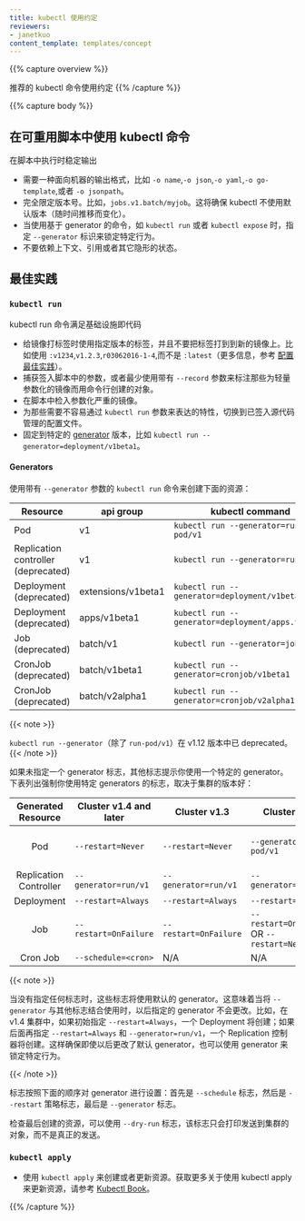 ```yaml
---
title: kubectl 使用约定
reviewers:
- janetkuo
content_template: templates/concept
---
```


{{% capture overview %}}

<!--
Recommended usage conventions for `kubectl`.
-->

推荐的 kubectl 命令使用约定
{{% /capture %}}

{{% capture body %}}

<!--
## Using `kubectl` in Reusable Scripts
-->

## 在可重用脚本中使用 kubectl 命令

<!--
For a stable output in a script:
-->

在脚本中执行时稳定输出

<!--
* Request one of the machine-oriented output forms, such as `-o name`, `-o json`, `-o yaml`, `-o go-template`, or `-o jsonpath`.
* Fully-qualify the version. For example, `jobs.v1.batch/myjob`. This will ensure that kubectl does not use its default version that can change over time.
* Specify the `--generator` flag to pin to a specific behavior when you use generator-based commands such as `kubectl run` or `kubectl expose`.
* Don't rely on context, preferences, or other implicit states.
-->

* 需要一种面向机器的输出格式，比如 `-o name`,`-o json`,`-o yaml`,`-o go-template`,或者 `-o jsonpath`。
* 完全限定版本号。比如，`jobs.v1.batch/myjob`。这将确保 kubectl 不使用默认版本（随时间推移而变化）。
* 当使用基于 generator 的命令，如 `kubectl run` 或者 `kubectl expose` 时，指定 `--generator` 标识来锁定特定行为。
* 不要依赖上下文、引用或者其它隐形的状态。

<!--
## Best Practices
-->

## 最佳实践

### `kubectl run`

<!--
For `kubectl run` to satisfy infrastructure as code:
-->

kubectl run 命令满足基础设施即代码

<!--
* Tag the image with a version-specific tag and don't move that tag to a new version. For example, use `:v1234`, `v1.2.3`, `r03062016-1-4`, rather than `:latest` (For more information, see [Best Practices for Configuration](/docs/concepts/configuration/overview/#container-images)).
* Capture the parameters in a checked-in script, or at least use `--record` to annotate the created objects with the command line for an image that is lightly parameterized.
* Check in the script for an image that is heavily parameterized.
* Switch to configuration files checked into source control for features that are needed, but not expressible via `kubectl run` flags.
* Pin to a specific [generator](#generators) version, such as `kubectl run --generator=deployment/v1beta1`.
-->

* 给镜像打标签时使用指定版本的标签，并且不要把标签打到到新的镜像上。比如使用 `:v1234`,`v1.2.3`,`r03062016-1-4`,而不是 `:latest`（更多信息，参考 [配置最佳实践](/zh/docs/concepts/configuration/overview/#container-images)）。
* 捕获签入脚本中的参数，或者最少使用带有 `--record` 参数来标注那些为轻量参数化的镜像而用命令行创建的对象。
* 在脚本中检入参数化严重的镜像。
* 为那些需要不容易通过 `kubectl run` 参数来表达的特性，切换到已签入源代码管理的配置文件。
* 固定到特定的 [generator](#generators) 版本，比如 `kubectl run --generator=deployment/v1beta1`。

#### Generators

<!--
You can create the following resources using `kubectl run` with the `--generator` flag:
-->

使用带有 `--generator` 参数的 `kubectl run` 命令来创建下面的资源：

| Resource                            | api group          | kubectl command                                   |
|-------------------------------------|--------------------|---------------------------------------------------|
| Pod                                 | v1                 | `kubectl run --generator=run-pod/v1`              |
| Replication controller (deprecated) | v1                 | `kubectl run --generator=run/v1`                  |
| Deployment (deprecated)             | extensions/v1beta1 | `kubectl run --generator=deployment/v1beta1`      |
| Deployment (deprecated)             | apps/v1beta1       | `kubectl run --generator=deployment/apps.v1beta1` |
| Job (deprecated)                    | batch/v1           | `kubectl run --generator=job/v1`                  |
| CronJob (deprecated)                | batch/v1beta1      | `kubectl run --generator=cronjob/v1beta1`         |
| CronJob (deprecated)                | batch/v2alpha1     | `kubectl run --generator=cronjob/v2alpha1`        |

{{< note >}}
<!--
`kubectl run --generator` except for `run-pod/v1` is deprecated in v1.12.
-->
`kubectl run --generator`（除了 `run-pod/v1`）在 v1.12 版本中已 deprecated。
{{< /note >}}

<!--
If you do not specify a generator flag, other flags prompt you to use a specific generator. The following table lists the flags that force you to use specific generators, depending on the version of the cluster:
-->

如果未指定一个 generator 标志，其他标志提示你使用一个特定的 generator。下表列出强制你使用特定 generators 的标志，取决于集群的版本好：

|   Generated Resource   | Cluster v1.4 and later | Cluster v1.3          | Cluster v1.2                               | Cluster v1.1 and earlier                   |
|:----------------------:|------------------------|-----------------------|--------------------------------------------|--------------------------------------------|
| Pod                    | `--restart=Never`      | `--restart=Never`     | `--generator=run-pod/v1`                   | `--restart=OnFailure` OR `--restart=Never` |
| Replication Controller | `--generator=run/v1`   | `--generator=run/v1`  | `--generator=run/v1`                       | `--restart=Always`                         |
| Deployment             | `--restart=Always`     | `--restart=Always`    | `--restart=Always`                         | N/A                                        |
| Job                    | `--restart=OnFailure`  | `--restart=OnFailure` | `--restart=OnFailure` OR `--restart=Never` | N/A                                        |
| Cron Job               | `--schedule=<cron>`    | N/A                   | N/A                                        | N/A                                        |

{{< note >}}
<!--
These flags use a default generator only when you have not specified any flag.
This means that when you combine `--generator` with other flags the generator that you specified later does not change. For example, in a cluster v1.4, if you initially specify
`--restart=Always`, a Deployment is created; if you later specify `--restart=Always`
and `--generator=run/v1`, a Replication Controller is created.
This enables you to pin to a specific behavior with the generator,
even when the default generator is changed later.
-->

当没有指定任何标志时，这些标志将使用默认的 generator。这意味着当将 `--generator` 与其他标志结合使用时，以后指定的 generator 不会更改。比如，在 v1.4 集群中，如果初始指定 `--restart=Always`，一个 Deployment 将创建；如果后面再指定 `--restart=Always` 和 `--generator=run/v1`，一个 Replication 控制器将创建。这样确保即使以后更改了默认 generator，也可以使用 generator 来锁定特定行为。

{{< /note >}}

<!--
The flags set the generator in the following order: first the `--schedule` flag, then the `--restart` policy flag, and finally the `--generator` flag.
-->

标志按照下面的顺序对 generator 进行设置：首先是 `--schedule` 标志，然后是 `--restart` 策略标志，最后是 `--generator` 标志。

<!--
To check the final resource that was created, use the `--dry-run`
flag, which only prints the object that would be sent to the cluster without really sending it.
-->

检查最后创建的资源，可以使用 `--dry-run` 标志，该标志只会打印发送到集群的对象，而不是真正的发送。

### `kubectl apply`

<!--
* You can use `kubectl apply` to create or update resources. For more information about using kubectl apply to update resources, see [Kubectl Book](https://kubectl.docs.kubernetes.io).
-->

* 使用 `kubectl apply` 来创建或者更新资源。获取更多关于使用 kubectl apply 来更新资源，请参考 [Kubectl Book](https://kubectl.docs.kubernetes.io)。

{{% /capture %}}
